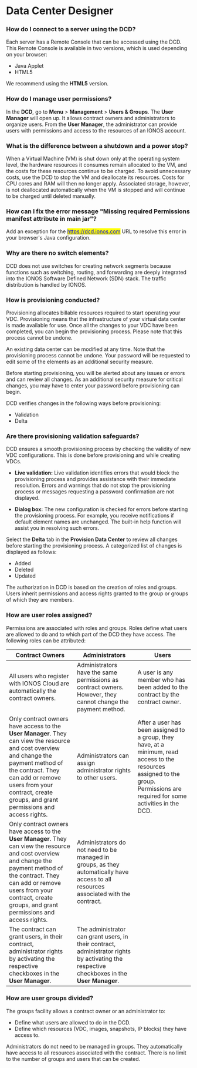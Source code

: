 # Data Center Designer

### How do I connect to a server using the DCD?

Each server has a Remote Console that can be accessed using the DCD. This Remote Console is available in two versions, which is used depending on your browser:

* Java Applet
* HTML5

We recommend using the **HTML5** version.

### How do I manage user permissions?

In the **DCD**, go to **Menu** > **Management** > **Users & Groups**. The **User Manager** will open up. It allows contract owners and administrators to organize users. From the **User Manager**, the administrator can provide users with permissions and access to the resources of an IONOS account.

### What is the difference between a shutdown and a power stop?

When a Virtual Machine (VM) is shut down only at the operating system level, the hardware resources it consumes remain allocated to the VM, and the costs for these resources continue to be charged. To avoid unnecessary costs, use the DCD to stop the VM and deallocate its resources. Costs for CPU cores and RAM will then no longer apply. Associated storage, however, is not deallocated automatically when the VM is stopped and will continue to be charged until deleted manually.

### How can I fix the error message "Missing required Permissions manifest attribute in main jar"?

Add an exception for the [<mark style="color:blue;">https://dcd.ionos.com</mark>](https://dcd.ionos.com) URL to resolve this error in your browser's Java configuration.

### Why are there no switch elements?

DCD does not use switches for creating network segments because functions such as switching, routing, and forwarding are deeply integrated into the IONOS Software Defined Network (SDN) stack. The traffic distribution is handled by IONOS.

### How is provisioning conducted?

Provisioning allocates billable resources required to start operating your VDC. Provisioning means that the infrastructure of your virtual data center is made available for use. Once all the changes to your VDC have been completed, you can begin the provisioning process. Please note that this process cannot be undone.

An existing data center can be modified at any time. Note that the provisioning process cannot be undone. Your password will be requested to edit some of the elements as an additional security measure.

Before starting provisioning, you will be alerted about any issues or errors and can review all changes. As an additional security measure for critical changes, you may have to enter your password before provisioning can begin.

DCD verifies changes in the following ways before provisioning: 
* Validation
* Delta 

### Are there provisioning validation safeguards?

DCD ensures a smooth provisioning process by checking the validity of new VDC configurations. This is done before provisioning and while creating VDCs.

* **Live validation:** Live validation identifies errors that would block the provisioning process and provides assistance with their immediate resolution. Errors and warnings that do not stop the provisioning process or messages requesting a password confirmation are not displayed.

* **Dialog box:** The new configuration is checked for errors before starting the provisioning process. For example, you receive notifications if default element names are unchanged. The built-in help function will assist you in resolving such errors.

Select the **Delta** tab in the **Provision Data Center** to review all changes before starting the provisioning process. A categorized list of changes is displayed as follows:

* Added
* Deleted
* Updated

The authorization in DCD is based on the creation of roles and groups. Users inherit permissions and access rights granted to the group or groups of which they are members.

### How are user roles assigned?

Permissions are associated with roles and groups. Roles define what users are allowed to do and to which part of the DCD they have access. The following roles can be attributed:

| Contract Owners                                                                                                                          | Administrators                                                                                                                                                   | Users |
| ------------------------------------------------------------------------------------------------------------------------------------------ | -----------------------------------------------------------------------------------------------------|------------------------------------------------------------------------------ |
| All users who register with IONOS Cloud are automatically the contract owners.          | Administrators have the same permissions as contract owners. However, they cannot change the payment method.                       | A user is any member who has been added to the contract by the contract owner.  |
| Only contract owners have access to the **User Manager**. They can view the resource and cost overview and change the payment method of the contract. They can add or remove users from your contract, create groups, and grant permissions and access rights.  | Administrators can assign administrator rights to other users.                  |  After a user has been assigned to a group, they have, at a minimum, read access to the resources assigned to the group. Permissions are required for some activities in the DCD. |
| Only contract owners have access to the **User Manager**. They can view the resource and cost overview and change the payment method of the contract. They can add or remove users from your contract, create groups, and grant permissions and access rights.  | Administrators do not need to be managed in groups, as they automatically have access to all resources associated with the contract.     | 
| The contract can grant users, in their contract, administrator rights by activating the respective checkboxes in the **User Manager**.        | The administrator can grant users, in their contract, administrator rights by activating the respective checkboxes in the **User Manager**.                                      |

### How are user groups divided?

The groups facility allows a contract owner or an administrator to:

* Define what users are allowed to do in the DCD.
* Define which resources (VDC, images, snapshots, IP blocks) they have access to.

Administrators do not need to be managed in groups. They automatically have access to all resources associated with the contract. There is no limit to the number of groups and users that can be created.
